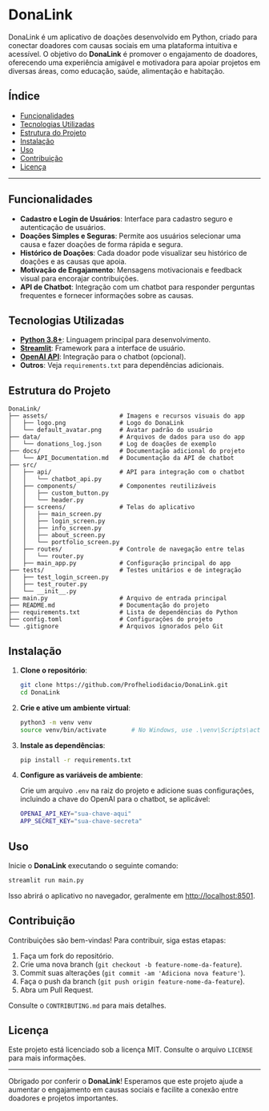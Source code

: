 
# DonaLink

DonaLink é um aplicativo de doações desenvolvido em Python, criado para conectar doadores com causas sociais em uma plataforma intuitiva e acessível. O objetivo do **DonaLink** é promover o engajamento de doadores, oferecendo uma experiência amigável e motivadora para apoiar projetos em diversas áreas, como educação, saúde, alimentação e habitação.

## Índice

- [Funcionalidades](#funcionalidades)
- [Tecnologias Utilizadas](#tecnologias-utilizadas)
- [Estrutura do Projeto](#estrutura-do-projeto)
- [Instalação](#instalação)
- [Uso](#uso)
- [Contribuição](#contribuição)
- [Licença](#licença)

---

## Funcionalidades

- **Cadastro e Login de Usuários**: Interface para cadastro seguro e autenticação de usuários.
- **Doações Simples e Seguras**: Permite aos usuários selecionar uma causa e fazer doações de forma rápida e segura.
- **Histórico de Doações**: Cada doador pode visualizar seu histórico de doações e as causas que apoia.
- **Motivação de Engajamento**: Mensagens motivacionais e feedback visual para encorajar contribuições.
- **API de Chatbot**: Integração com um chatbot para responder perguntas frequentes e fornecer informações sobre as causas.

## Tecnologias Utilizadas

- **[Python 3.8+](https://www.python.org/)**: Linguagem principal para desenvolvimento.
- **[Streamlit](https://streamlit.io/)**: Framework para a interface de usuário.
- **[OpenAI API](https://openai.com/api/)**: Integração para o chatbot (opcional).
- **Outros**: Veja `requirements.txt` para dependências adicionais.

## Estrutura do Projeto

```plaintext
DonaLink/
├── assets/                    # Imagens e recursos visuais do app
│   ├── logo.png               # Logo do DonaLink
│   └── default_avatar.png     # Avatar padrão do usuário
├── data/                      # Arquivos de dados para uso do app
│   └── donations_log.json     # Log de doações de exemplo
├── docs/                      # Documentação adicional do projeto
│   └── API_Documentation.md   # Documentação da API de chatbot
├── src/
│   ├── api/                   # API para integração com o chatbot
│   │   └── chatbot_api.py
│   ├── components/            # Componentes reutilizáveis
│   │   ├── custom_button.py
│   │   └── header.py
│   ├── screens/               # Telas do aplicativo
│   │   ├── main_screen.py
│   │   ├── login_screen.py
│   │   ├── info_screen.py
│   │   ├── about_screen.py
│   │   └── portfolio_screen.py
│   ├── routes/                # Controle de navegação entre telas
│   │   └── router.py
│   ├── main_app.py            # Configuração principal do app
├── tests/                     # Testes unitários e de integração
│   ├── test_login_screen.py
│   ├── test_router.py
│   └── __init__.py
├── main.py                    # Arquivo de entrada principal
├── README.md                  # Documentação do projeto
├── requirements.txt           # Lista de dependências do Python
├── config.toml                # Configurações do projeto
└── .gitignore                 # Arquivos ignorados pelo Git
```

## Instalação

1. **Clone o repositório**:

    ```bash
    git clone https://github.com/Profheliodidacio/DonaLink.git
    cd DonaLink
    ```

2. **Crie e ative um ambiente virtual**:

    ```bash
    python3 -m venv venv
    source venv/bin/activate       # No Windows, use .\venv\Scripts\activate
    ```

3. **Instale as dependências**:

    ```bash
    pip install -r requirements.txt
    ```

4. **Configure as variáveis de ambiente**:

    Crie um arquivo `.env` na raiz do projeto e adicione suas configurações, incluindo a chave do OpenAI para o chatbot, se aplicável:

    ```bash
    OPENAI_API_KEY="sua-chave-aqui"
    APP_SECRET_KEY="sua-chave-secreta"
    ```

## Uso

Inicie o **DonaLink** executando o seguinte comando:

```bash
streamlit run main.py
```

Isso abrirá o aplicativo no navegador, geralmente em [http://localhost:8501](http://localhost:8501).

## Contribuição

Contribuições são bem-vindas! Para contribuir, siga estas etapas:

1. Faça um fork do repositório.
2. Crie uma nova branch (`git checkout -b feature-nome-da-feature`).
3. Commit suas alterações (`git commit -am 'Adiciona nova feature'`).
4. Faça o push da branch (`git push origin feature-nome-da-feature`).
5. Abra um Pull Request.

Consulte o `CONTRIBUTING.md` para mais detalhes.

## Licença

Este projeto está licenciado sob a licença MIT. Consulte o arquivo `LICENSE` para mais informações.

---

Obrigado por conferir o **DonaLink**! Esperamos que este projeto ajude a aumentar o engajamento em causas sociais e facilite a conexão entre doadores e projetos importantes.

